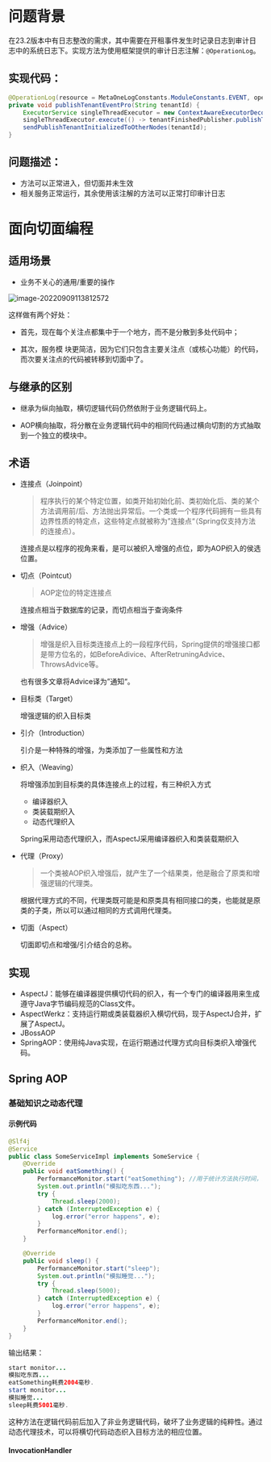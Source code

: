# 问题背景

在23.2版本中有日志整改的需求，其中需要在开租事件发生时记录日志到审计日志中的系统日志下。实现方法为使用框架提供的审计日志注解：`@OperationLog`。

## 实现代码：

```java
@OperationLog(resource = MetaOneLogConstants.ModuleConstants.EVENT, operation = "租户开租成功##tenantsucceeds",description = "租户开租成功##Tenant succeeds", type = Operations.Type.SYSTEM)
private void publishTenantEventPro(String tenantId) {
    ExecutorService singleThreadExecutor = new ContextAwareExecutorDecorator(1, 1, 0L,TimeUnit.MILLISECONDS, new LinkedBlockingQueue<>());
    singleThreadExecutor.execute(() -> tenantFinishedPublisher.publishTenantEvent(tenantId));
    sendPublishTenantInitializedToOtherNodes(tenantId);
}
```

## 问题描述：

- 方法可以正常进入，但切面并未生效
- 相关服务正常运行，其余使用该注解的方法可以正常打印审计日志



# 面向切面编程

## 适用场景

- 业务不关心的通用/重要的操作

![image-20220909113812572](D:\工作\MarkNotes\学习笔记\Spring\记一次切面不生效问题\pictures\记一次切面不生效问题.assets\image-20220909113812572.png)

这样做有两个好处：

- 首先，现在每个关注点都集中于一个地方，而不是分散到多处代码中；

- 其次，服务模 块更简洁，因为它们只包含主要关注点（或核心功能）的代码，而次要关注点的代码被转移到切面中了。

## 与继承的区别

- 继承为纵向抽取，横切逻辑代码仍然依附于业务逻辑代码上。

- AOP横向抽取，将分散在业务逻辑代码中的相同代码通过横向切割的方式抽取到一个独立的模块中。

  

## 术语

- 连接点（Joinpoint）

  > 程序执行的某个特定位置，如类开始初始化前、类初始化后、类的某个方法调用前/后、方法抛出异常后。一个类或一个程序代码拥有一些具有边界性质的特定点，这些特定点就被称为”连接点“（Spring仅支持方法的连接点）。

  连接点是以程序的视角来看，是可以被织入增强的点位，即为AOP织入的侯选位置。

- 切点（Pointcut）

  > AOP定位的特定连接点

  连接点相当于数据库的记录，而切点相当于查询条件

- 增强（Advice）

  > 增强是织入目标类连接点上的一段程序代码，Spring提供的增强接口都是带方位名的，如BeforeAdivice、AfterRetruningAdvice、ThrowsAdvice等。

  也有很多文章将Advice译为”通知“。

- 目标类（Target）

  增强逻辑的织入目标类

- 引介（Introduction）

  引介是一种特殊的增强，为类添加了一些属性和方法

- 织入（Weaving）

  将增强添加到目标类的具体连接点上的过程，有三种织入方式

  - 编译器织入
  - 类装载期织入
  - 动态代理织入

  Spring采用动态代理织入，而AspectJ采用编译器织入和类装载期织入

- 代理（Proxy）

  > 一个类被AOP织入增强后，就产生了一个结果类，他是融合了原类和增强逻辑的代理类。

  根据代理方式的不同，代理类既可能是和原类具有相同接口的类，也能就是原类的子类，所以可以通过相同的方式调用代理类。

- 切面（Aspect）

  切面即切点和增强/引介结合的总称。

## 实现

- AspectJ：能够在编译器提供横切代码的织入，有一个专门的编译器用来生成遵守Java字节编码规范的Class文件。
- AspectWerkz：支持运行期或类装载器织入横切代码，现于AspectJ合并，扩展了AspectJ。
- JBossAOP
- SpringAOP：使用纯Java实现，在运行期通过代理方式向目标类织入增强代码。

## Spring AOP

### 基础知识之动态代理

#### 示例代码

```java
@Slf4j
@Service
public class SomeServiceImpl implements SomeService {
    @Override
    public void eatSomething() {
        PerformanceMonitor.start("eatSomething"); //用于统计方法执行时间，具体实现不做展示
        System.out.println("模拟吃东西...");
        try {
            Thread.sleep(2000);
        } catch (InterruptedException e) {
            log.error("error happens", e);
        }
        PerformanceMonitor.end();
    }

    @Override
    public void sleep() {
        PerformanceMonitor.start("sleep");
        System.out.println("模拟睡觉...");
        try {
            Thread.sleep(5000);
        } catch (InterruptedException e) {
            log.error("error happens", e);
        }
        PerformanceMonitor.end();
    }
}
```

输出结果：

```java
start monitor...
模拟吃东西...
eatSomething耗费2004毫秒.
start monitor...
模拟睡觉...
sleep耗费5001毫秒.
```

这种方法在逻辑代码前后加入了非业务逻辑代码，破坏了业务逻辑的纯粹性。通过动态代理技术，可以将横切代码动态织入目标方法的相应位置。

#### InvocationHandler





